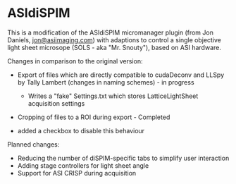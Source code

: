 # ASIdiSPIM

This is a modification of the ASIdiSPIM micromanager plugin (from Jon Daniels, jon@asiimaging.com) with adaptions to control a single objective light sheet microsope (SOLS - aka "Mr. Snouty"), based on ASI hardware.

Changes in comparison to the original version:
- Export of files which are directly compatible to cudaDeconv and LLSpy by Tally Lambert (changes in naming schemes) - in progress
  - Writes a "fake" Settings.txt which stores LatticeLightSheet acquisition settings
 
- Cropping of files to a ROI during export - Completed
 - added a checkbox to disable this behaviour

Planned changes:
- Reducing the number of diSPIM-specific tabs to simplify user interaction
- Adding stage controllers for light sheet angle
- Support for ASI CRISP during acquisition

